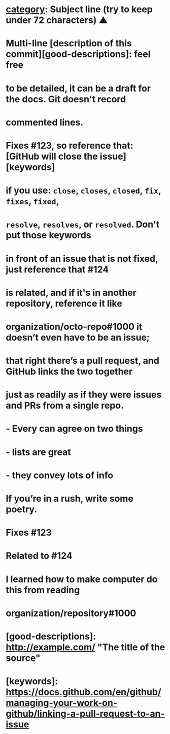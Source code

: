 

# [category](feature): Subject line (try to keep under 72 characters)  ▲
#
# Multi-line [description of this commit][good-descriptions]: feel free
# to be detailed, it can be a draft for the docs. Git doesn't record
# commented lines.
#
# Fixes #123, so reference that: [GitHub will close the issue][keywords]
# if you use: `close`, `closes`, `closed`, `fix`, `fixes`, `fixed`,
# `resolve`, `resolves`, or `resolved`. Don't put those keywords
# in front of an issue that is not fixed, just reference that #124
# is related, and if it's in another repository, reference it like
# organization/octo-repo#1000 it doesn’t even have to be an issue;
# that right there’s a pull request, and GitHub links the two together
# just as readily as if they were issues and PRs from a single repo.
# 
# - Every can agree on two things
#   - lists are great
#   - they convey lots of info
# 
# If you’re in a rush, write some poetry.
# Fixes #123
# Related to #124
# I learned how to make computer do this from reading
# organization/repository#1000
# 
# [good-descriptions]: http://example.com/  "The title of the source"
# [keywords]: https://docs.github.com/en/github/managing-your-work-on-github/linking-a-pull-request-to-an-issue

